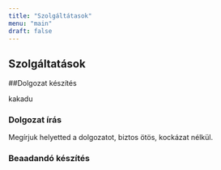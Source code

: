 ```yaml
---
title: "Szolgáltátasok"
menu: "main"
draft: false
---
```


## Szolgáltatások

##Dolgozat készítés

kakadu

### Dolgozat írás

Megírjuk helyetted a dolgozatot, biztos ötös, kockázat nélkül.

### Beaadandó készítés



